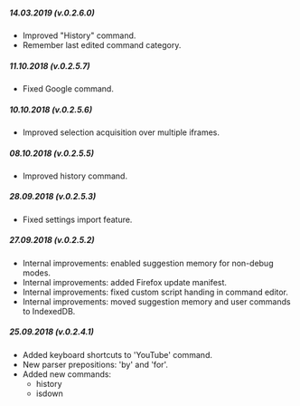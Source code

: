 ##### 14.03.2019 (v.0.2.6.0)

* Improved "History" command.
* Remember last edited command category.

##### 11.10.2018 (v.0.2.5.7)

* Fixed Google command.

##### 10.10.2018 (v.0.2.5.6)

* Improved selection acquisition over multiple iframes.

##### 08.10.2018 (v.0.2.5.5)

* Improved history command.

##### 28.09.2018 (v.0.2.5.3)

* Fixed settings import feature.

##### 27.09.2018 (v.0.2.5.2)

* Internal improvements: enabled suggestion memory for non-debug modes.
* Internal improvements: added Firefox update manifest.
* Internal improvements: fixed custom script handing in command editor.
* Internal improvements: moved suggestion memory and user commands to IndexedDB.

##### 25.09.2018 (v.0.2.4.1)

* Added keyboard shortcuts to 'YouTube' command.
* New parser prepositions: 'by' and 'for'.
* Added new commands:
  * history
  * isdown